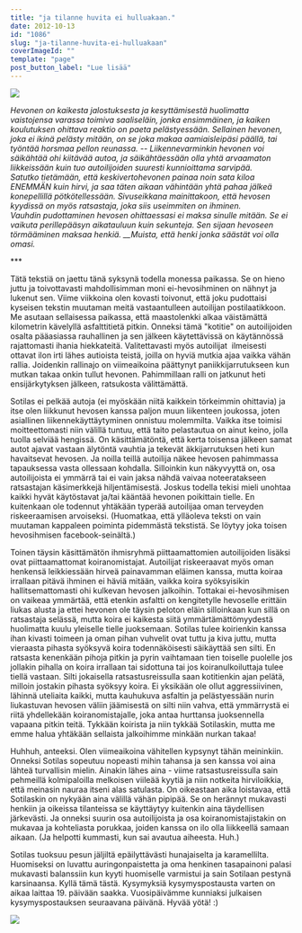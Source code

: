 ```yaml
---
title: "ja tilanne huvita ei hulluakaan."
date: 2012-10-13
id: "1086"
slug: "ja-tilanne-huvita-ei-hulluakaan"
coverImageId: ""
template: "page"
post_button_label: "Lue lisää"
---
```


[![](/images/heitto.png)](http://3.bp.blogspot.com/-1B2Xc_QWRz8/UHmXfpWldSI/AAAAAAAABoA/Nkds8dQPxOc/s1600/heitto.png)

_Hevonen on kaikesta jalostuksesta ja kesyttämisestä huolimatta vaistojensa varassa toimiva saaliseläin, jonka ensimmäinen, ja kaiken koulutuksen ohittava reaktio on paeta pelästyessään. Sellainen hevonen, joka ei ikinä pelästy mitään, on se joka makaa aamiaisleipäsi päällä, tai työntää horsmaa pellon reunassa. -- Liikennevarminkin hevonen voi säikähtää ohi kiitävää autoa, ja säikähtäessään olla yhtä arvaamaton liikkeissään kuin tuo autoilijoiden suuresti kunnioittama sarvipää._  
_Satutko tietämään, että keskivertohevonen painaa noin sata kiloa ENEMMÄN kuin hirvi, ja saa täten aikaan vähintään yhtä pahaa jälkeä konepellillä pötkötellessään. Sivuseikkana mainittakoon, että hevosen kyydissä on myös ratsastaja, joka siis useimmiten on ihminen._  
_Vauhdin pudottaminen hevosen ohittaessasi ei maksa sinulle mitään. Se ei vaikuta perillepääsyn aikatauluun kuin sekunteja. Sen sijaan hevoseen törmääminen maksaa henkiä. \_\_Muista, että henki jonka säästät voi olla omasi._

\*\*\*

Tätä tekstiä on jaettu tänä syksynä todella monessa paikassa. Se on hieno juttu ja toivottavasti mahdollisimman moni ei-hevosihminen on nähnyt ja lukenut sen. Viime viikkoina olen kovasti toivonut, että joku pudottaisi kyseisen tekstin muutaman meitä vastaantulleen autoilijan postilaatikkoon. Me asutaan sellaisessa paikassa, että maastolenkki alkaa väistämättä kilometrin kävelyllä asfalttitietä pitkin. Onneksi tämä "kotitie" on autoilijoiden osalta pääasiassa rauhallinen ja sen jälkeen käytettävissä on käytännössä rajattomasti ihania hiekkateitä. Valitettavasti myös autoilijat  ilmeisesti ottavat ilon irti lähes autioista teistä, joilla on hyviä mutkia ajaa vaikka vähän rallia. Joidenkin rallinajo on viimeaikoina päättynyt paniikkijarrutukseen kun mutkan takaa onkin tullut hevonen. Pahimmillaan ralli on jatkunut heti ensijärkytyksen jälkeen, ratsukosta välittämättä.

Sotilas ei pelkää autoja (ei myöskään niitä kaikkein törkeimmin ohittavia) ja itse olen liikkunut hevosen kanssa paljon muun liikenteen joukossa, joten asiallinen liikennekäyttäytyminen onnistuu molemmilta. Vaikka itse toimisi moitteettomasti niin välillä tuntuu, että taito pelastautua on ainut keino, jolla tuolla selviää hengissä. On käsittämätöntä, että kerta toisensa jälkeen samat autot ajavat vastaan älytöntä vauhtia ja tekevät äkkijarrutuksen heti kun havaitsevat hevosen. Ja noilla teillä autoilija näkee hevosen pahimmassa tapauksessa vasta ollessaan kohdalla. Silloinkin kun näkyvyyttä on, osa autoilijoista ei ymmärrä tai ei vain jaksa nähdä vaivaa noteeratakseen ratsastajan käsimerkkejä hiljentämisestä. Joskus todella tekisi mieli unohtaa kaikki hyvät käytöstavat ja/tai kääntää hevonen poikittain tielle. En kuitenkaan ole todennut yhtäkään typerää autoilijaa oman terveyden riskeeraamisen arvoiseksi. (Huomatkaa, että ylläoleva teksti on vain muutaman kappaleen poiminta pidemmästä tekstistä. Se löytyy joka toisen hevosihmisen facebook-seinältä.)

Toinen täysin käsittämätön ihmisryhmä piittaamattomien autoilijoiden lisäksi ovat piittaamattomat koiranomistajat. Autoilijat riskeeraavat myös oman henkensä leikkiessään hirveä painavamman eläimen kanssa, mutta koiraa irrallaan pitävä ihminen ei häviä mitään, vaikka koira syöksyisikin hallitsemattomasti ohi kulkevan hevosen jalkoihin. Tottakai ei-hevosihmisen on vaikeaa ymmärtää, että etenkin asfaltti on kengitetylle hevoselle erittäin liukas alusta ja ettei hevonen ole täysin peloton eläin silloinkaan kun sillä on ratsastaja selässä, mutta koira ei kaikesta siitä ymmärtämättömyydestä huolimatta kuulu yleiselle tielle juoksemaan. Sotilas tulee koirienkin kanssa ihan kivasti toimeen ja oman pihan vuhvelit ovat tuttu ja kiva juttu, mutta vieraasta pihasta syöksyvä koira todennäköisesti säikäyttää sen silti. En ratsasta kenenkään pihoja pitkin ja pyrin vaihtamaan tien toiselle puolelle jos jollakin pihalla on koira irrallaan tai sidottuna tai jos koiranulkoiluttaja tulee tiellä vastaan. Silti jokaisella ratsastusreissulla saan kotitienkin ajan pelätä, milloin jostakin pihasta syöksyy koira. Ei yksikään ole ollut aggressiivinen, lähinnä uteliaita kaikki, mutta kauhukuva asfaltin ja pelästyessään nurin liukastuvan hevosen väliin jäämisestä on silti niin vahva, että ymmärrystä ei riitä yhdellekään koiranomistajalle, joka antaa hurttansa juoksennella vapaana pitkin teitä. Tykkään koirista ja niin tykkää Sotilaskin, mutta me emme halua yhtäkään sellaista jalkoihimme minkään nurkan takaa!

Huhhuh, anteeksi. Olen viimeaikoina vähitellen kypsynyt tähän meininkiin. Onneksi Sotilas sopeutuu nopeasti mihin tahansa ja sen kanssa voi aina lähteä turvallisin mielin. Ainakin lähes aina - viime ratsastusreissulla sain pehmeillä kolmipaloilla melkoisen viileää kyytiä ja niin notkeita hirviloikkia, että meinasin nauraa itseni alas satulasta. On oikeastaan aika loistavaa, että Sotilaskin on nykyään aina välillä vähän pipipää. Se on herännyt mukavasti henkiin ja oikeissa tilanteissa se käyttäytyy kuitenkin aina täydellisen järkevästi. Ja onneksi suurin osa autoilijoista ja osa koiranomistajistakin on mukavaa ja kohteliasta porukkaa, joiden kanssa on ilo olla liikkeellä samaan aikaan. (Ja helpotti kummasti, kun sai avautua aiheesta. Huh.)

Sotilas tuoksuu pesun jäljiltä epäilyttävästi hunajaiselta ja karamellilta. Huomiseksi on luvattu auringonpaistetta ja oma henkinen tasapainoni palasi mukavasti balanssiin kun kyyti huomiselle varmistui ja sain Sotilaan pestynä karsinaansa. Kyllä tämä tästä. Kysymyksiä kysymyspostausta varten on aikaa laittaa 19. päivään saakka. Vuosipäivämme kunniaksi julkaisen kysymyspostauksen seuraavana päivänä. Hyvää yötä! :)

[![](/images/ak.png)](http://1.bp.blogspot.com/-MTlG8LP6DHI/UHmp3SYeeLI/AAAAAAAABpA/MkvfXDPNG4k/s1600/ak.png)
